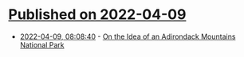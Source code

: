 # [Published on 2022-04-09](index.md)

* [2022-04-09, 08:08:40](https://news.ycombinator.com/item?id=30966116) - [On the Idea of an Adirondack Mountains National Park](https://www.adirondackalmanack.com/2021/11/on-the-idea-of-an-adirondack-mountains-national-park.html)
